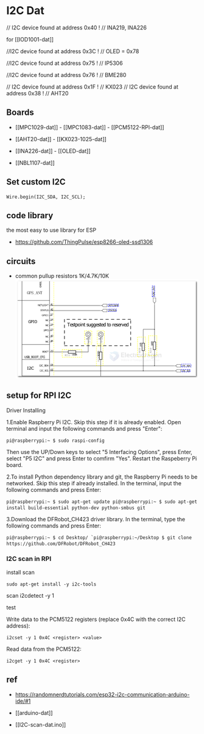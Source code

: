 
# I2C Dat 

// I2C device found at address 0x40  !  // INA219, INA226

for [[IOD1001-dat]]

//I2C device found at address 0x3C  ! // OLED = 0x78

//I2C device found at address 0x75  ! // IP5306

//I2C device found at address 0x76  ! // BME280


// I2C device found at address 0x1F  ! // KX023
// I2C device found at address 0x38  ! // AHT20




## Boards 

- [[MPC1029-dat]] - [[MPC1083-dat]] - [[PCM5122-RPI-dat]]

- [[AHT20-dat]] - [[KX023-1025-dat]]

- [[INA226-dat]] - [[OLED-dat]]

- [[NBL1107-dat]]


## Set custom I2C 

    Wire.begin(I2C_SDA, I2C_SCL);


## code library 

the most easy to use library for ESP
- https://github.com/ThingPulse/esp8266-oled-ssd1306


## circuits 

- common pullup resistors 1K/4.7K/10K
![](2024-07-10-01-21-40.png)


## setup for RPI I2C 

Driver Installing

1.Enable Raspberry Pi I2C. Skip this step if it is already enabled. Open terminal and input the following commands and press "Enter":

    pi@raspberrypi:~ $ sudo raspi-config

Then use the UP/Down keys to select "5 Interfacing Options", press Enter, select "P5 I2C" and press Enter to comfirm "Yes". Restart the Raspeberry Pi board.

2.To install Python dependency library and git, the Raspberry Pi needs to be networked. Skip this step if already installed. In the terminal, input the following commands and press Enter:

    pi@raspberrypi:~ $ sudo apt-get update pi@raspberrypi:~ $ sudo apt-get install build-essential python-dev python-smbus git

3.Download the DFRobot_CH423 driver library. In the terminal, type the following commands and press Enter:

    pi@raspberrypi:~ $ cd Desktop/ `pi@raspberrypi:~/Desktop $ git clone https://github.com/DFRobot/DFRobot_CH423


### I2C scan in RPI 

install scan 

    sudo apt-get install -y i2c-tools

scan 
    i2cdetect -y 1

test

Write data to the PCM5122 registers (replace 0x4C with the correct I2C address):

    i2cset -y 1 0x4C <register> <value>

Read data from the PCM5122:

    i2cget -y 1 0x4C <register>


## ref 

- https://randomnerdtutorials.com/esp32-i2c-communication-arduino-ide/#1





- [[arduino-dat]]

- [[I2C-scan-dat.ino]]